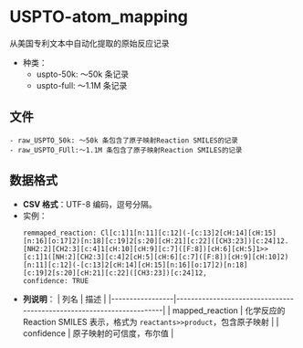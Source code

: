 # USPTO-atom_mapping
从美国专利文本中自动化提取的原始反应记录
- 种类：
  - uspto-50k: ～50k 条记录
  - uspto-full: ～1.1M 条记录

## 文件
    - raw_USPTO_50k: ～50k 条包含了原子映射Reaction SMILES的记录
    - raw_USPTO_FUll:～1.1M 条包含了原子映射Reaction SMILES的记录

## 数据格式
- **CSV 格式**：UTF-8 编码，逗号分隔。
- 实例：
    ```text
    remmaped_reaction: Cl[c:1]1[n:11][c:12](-[c:13]2[cH:14][cH:15][n:16][o:17]2)[n:18][c:19]2[s:20][cH:21][c:22]([CH3:23])[c:24]12.[NH2:2][CH2:3][c:4]1[cH:10][cH:9][c:7]([F:8])[cH:6][cH:5]1>>[c:1]1([NH:2][CH2:3][c:4]2[cH:5][cH:6][c:7]([F:8])[cH:9][cH:10]2)[n:11][c:12](-[c:13]2[cH:14][cH:15][n:16][o:17]2)[n:18][c:19]2[s:20][cH:21][c:22]([CH3:23])[c:24]12,
    confidence: TRUE
    ```
- **列说明**：
    | 列名            | 描述                                                                |
  |-----------------|----------------------------------------------------------------------|
  | mapped_reaction | 化学反应的 Reaction SMILES 表示，格式为 `reactants>>product`，包含原子映射    |
  | confidence    | 原子映射的可信度，布尔值             |
